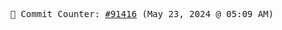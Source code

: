 <p align="center">
    <samp>
        📮 Commit Counter: <a href="https://github.com/Javascript-void0/Javascript-void0/commits/main">#91416</a> (May 23, 2024 @ 05:09 AM)
    </samp>
</p>